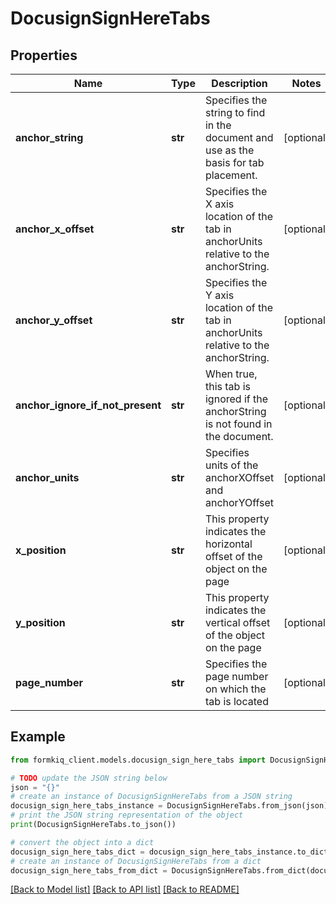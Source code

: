 # DocusignSignHereTabs


## Properties

Name | Type | Description | Notes
------------ | ------------- | ------------- | -------------
**anchor_string** | **str** | Specifies the string to find in the document and use as the basis for tab placement. | [optional] 
**anchor_x_offset** | **str** | Specifies the X axis location of the tab in anchorUnits relative to the anchorString. | [optional] 
**anchor_y_offset** | **str** | Specifies the Y axis location of the tab in anchorUnits relative to the anchorString. | [optional] 
**anchor_ignore_if_not_present** | **str** | When true, this tab is ignored if the anchorString is not found in the document. | [optional] 
**anchor_units** | **str** | Specifies units of the anchorXOffset and anchorYOffset | [optional] 
**x_position** | **str** | This property indicates the horizontal offset of the object on the page | [optional] 
**y_position** | **str** | This property indicates the vertical offset of the object on the page | [optional] 
**page_number** | **str** | Specifies the page number on which the tab is located | [optional] 

## Example

```python
from formkiq_client.models.docusign_sign_here_tabs import DocusignSignHereTabs

# TODO update the JSON string below
json = "{}"
# create an instance of DocusignSignHereTabs from a JSON string
docusign_sign_here_tabs_instance = DocusignSignHereTabs.from_json(json)
# print the JSON string representation of the object
print(DocusignSignHereTabs.to_json())

# convert the object into a dict
docusign_sign_here_tabs_dict = docusign_sign_here_tabs_instance.to_dict()
# create an instance of DocusignSignHereTabs from a dict
docusign_sign_here_tabs_from_dict = DocusignSignHereTabs.from_dict(docusign_sign_here_tabs_dict)
```
[[Back to Model list]](../README.md#documentation-for-models) [[Back to API list]](../README.md#documentation-for-api-endpoints) [[Back to README]](../README.md)



